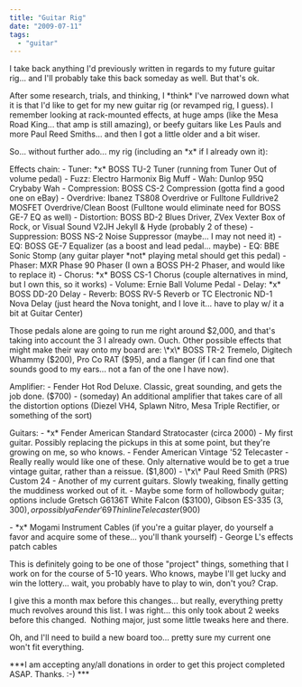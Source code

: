 ```yaml
---
title: "Guitar Rig"
date: "2009-07-11"
tags:
  - "guitar"
---
```


I take back anything I'd previously written in regards to my future guitar rig... and I'll probably take this back someday as well. But that's ok.

After some research, trials, and thinking, I \*think\* I've narrowed down what it is that I'd like to get for my new guitar rig (or revamped rig, I guess). I remember looking at rack-mounted effects, at huge amps (like the Mesa Road King... that amp is still amazing), or beefy guitars like Les Pauls and more Paul Reed Smiths... and then I got a little older and a bit wiser.

So... without further ado... my rig (including an \*x\* if I already own it):

Effects chain: - Tuner: \*x\* BOSS TU-2 Tuner (running from Tuner Out of volume pedal) - Fuzz: Electro Harmonix Big Muff - Wah: Dunlop 95Q Crybaby Wah - Compression: BOSS CS-2 Compression (gotta find a good one on eBay) - Overdrive: Ibanez TS808 Overdrive or Fulltone Fulldrive2 MOSFET Overdrive/Clean Boost (Fulltone would eliminate need for BOSS GE-7 EQ as well) - Distortion: BOSS BD-2 Blues Driver, ZVex Vexter Box of Rock, or Visual Sound V2JH Jekyll & Hyde (probably 2 of these) - Suppression: BOSS NS-2 Noise Suppressor (maybe... I may not need it) - EQ: BOSS GE-7 Equalizer (as a boost and lead pedal... maybe) - EQ: BBE Sonic Stomp (any guitar player \*not\* playing metal should get this pedal) - Phaser: MXR Phase 90 Phaser (I own a BOSS PH-2 Phaser, and would like to replace it) - Chorus: \*x\* BOSS CS-1 Chorus (couple alternatives in mind, but I own this, so it works) - Volume: Ernie Ball Volume Pedal - Delay: \*x\* BOSS DD-20 Delay - Reverb: BOSS RV-5 Reverb or TC Electronic ND-1 Nova Delay (just heard the Nova tonight, and I love it... have to play w/ it a bit at Guitar Center)

Those pedals alone are going to run me right around $2,000, and that's taking into account the 3 I already own. Ouch. Other possible effects that might make their way onto my board are: \*x\* BOSS TR-2 Tremelo, Digitech Whammy ($200), Pro Co RAT ($95), and a flanger (if I can find one that sounds good to my ears... not a fan of the one I have now).

Amplifier: - Fender Hot Rod Deluxe. Classic, great sounding, and gets the job done. ($700) - (someday) An additional amplifier that takes care of all the distortion options (Diezel VH4, Splawn Nitro, Mesa Triple Rectifier, or something of the sort)

Guitars: - \*x\* Fender American Standard Stratocaster (circa 2000) - My first guitar. Possibly replacing the pickups in this at some point, but they're growing on me, so who knows. - Fender American Vintage '52 Telecaster - Really really would like one of these. Only alternative would be to get a true vintage guitar, rather than a reissue. ($1,800) - \*x\* Paul Reed Smith (PRS) Custom 24 - Another of my current guitars. Slowly tweaking, finally getting the muddiness worked out of it. - Maybe some form of hollowbody guitar; options include Gretsch G6136T White Falcon ($3100), Gibson ES-335 ($3,300), or possibly a Fender '69 Thinline Telecaster ($900)

\- \*x\* Mogami Instrument Cables (if you're a guitar player, do yourself a favor and acquire some of these... you'll thank yourself) - George L's effects patch cables

This is definitely going to be one of those "project" things, something that I work on for the course of 5-10 years. Who knows, maybe I'll get lucky and win the lottery... wait, you probably have to play to win, don't you? Crap.

I give this a month max before this changes... but really, everything pretty much revolves around this list. I was right... this only took about 2 weeks before this changed.  Nothing major, just some little tweaks here and there.

Oh, and I'll need to build a new board too... pretty sure my current one won't fit everything.

\*\*\*I am accepting any/all donations in order to get this project completed ASAP. Thanks. :-) \*\*\*
